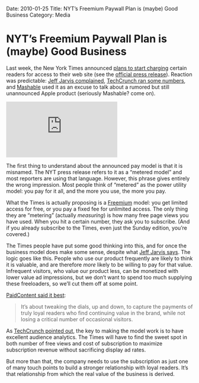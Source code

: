Date: 2010-01-25
Title: NYT’s Freemium Paywall Plan is (maybe) Good Business
Category: Media

NYT’s Freemium Paywall Plan is (maybe) Good Business
====================================================

Last week, the New York Times announced [plans to start
charging](http://www.nytimes.com/2010/01/21/business/media/21times.html?hp&emc=na)
certain readers for access to their web site (see the [official press
release](http://phx.corporate-ir.net/phoenix.zhtml?c=105317&p=irol-pressArticle&ID=1377114&highlight)).
Reaction was predictable: [Jeff Jarvis
complained](http://www.buzzmachine.com/2010/01/17/the-cockeyed-economics-of-metering-reading/),
[TechCrunch ran some
numbers](http://www.techcrunch.com/2010/01/20/new-york-times-meter-needle/),
and
[Mashable](http://mashable.com/2010/01/20/new-york-times-to-start-charging/)
used it as an excuse to talk about a rumored but still unannounced Apple
product (seriously Mashable? come on).

![The proposed "pay wall" is actually one of the six kinds of Free! You
only pay if you really value the
content.](https://fbexternal-a.akamaihd.net/safe_image.php?d=AQDDMZckqydzSwpC&url=http%3A%2F%2Fstatic.flickr.com%2F3221%2F2759517762_38be64311d.jpg)

The first thing to understand about the announced pay model is that it
is misnamed. The NYT press release refers to it as a “metered model” and
most reporters are using that language. However, this phrase gives
entirely the wrong impression. Most people think of “metered” as the
power utility model: you pay for it all, and the more you use, the more
you pay.

What the Times is actually proposing is a
[Freemium](http://en.wikipedia.org/wiki/Freemium) model: you get limited
access for free, or you pay a fixed fee for unlimited access. The only
thing they are “metering” (actually *measuring*) is how many free page
views you have used. When you hit a certain number, they ask you to
subscribe. (And if you already subscribe to the Times, even just the
Sunday edition, you’re covered.)

The Times people have put some good thinking into this, and for once the
business model does make some sense, despite what [Jeff Jarvis
says](http://www.buzzmachine.com/2010/01/17/the-cockeyed-economics-of-metering-reading/).
The logic goes like this. People who use our product frequently are
likely to think it is valuable, and are therefore *more* likely to be
willing to pay for that value. Infrequent visitors, who value our
product less, can be monetized with lower value ad impressions, but we
don’t want to spend too much supplying these freeloaders, so we’ll cut
them off at some point.

[PaidContent said it
best](http://paidcontent.org/article/419-nine-questions-new-york-times-goes-metered/):

> It’s about tweaking the dials, up and down, to capture the payments of
> truly loyal readers who find continuing value in the brand, while not
> losing a critical number of occasional visitors.

As [TechCrunch pointed
out](http://www.techcrunch.com/2010/01/20/new-york-times-meter-needle/),
the key to making the model work is to have excellent audience
analytics. The Times will have to find the sweet spot in both number of
free views and cost of subscription to maximize subscription revenue
without sacrificing display ad rates.

But more than that, the company needs to use the subscription as just
one of many touch points to build a stronger relationship with loyal
readers. It’s that relationship from which the real value of the
business is derived.
